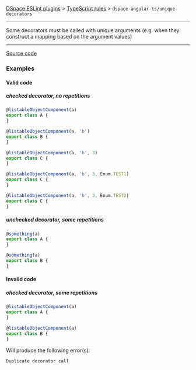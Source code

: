 [DSpace ESLint plugins](../../../../lint/README.md) > [TypeScript rules](../index.md) > `dspace-angular-ts/unique-decorators`
_______

Some decorators must be called with unique arguments (e.g. when they construct a mapping based on the argument values)

_______

[Source code](../../../../lint/src/rules/ts/unique-decorators.ts)

### Examples


#### Valid code
    
##### checked decorator, no repetitions
        
```typescript
@listableObjectComponent(a)
export class A {
}

@listableObjectComponent(a, 'b')
export class B {
}

@listableObjectComponent(a, 'b', 3)
export class C {
}

@listableObjectComponent(a, 'b', 3, Enum.TEST1)
export class C {
}

@listableObjectComponent(a, 'b', 3, Enum.TEST2)
export class C {
}
```
    
##### unchecked decorator, some repetitions
        
```typescript
@something(a)
export class A {
}

@something(a)
export class B {
}
```
    



#### Invalid code 
    
##### checked decorator, some repetitions
        
```typescript
@listableObjectComponent(a)
export class A {
}

@listableObjectComponent(a)
export class B {
}
```
Will produce the following error(s):
```
Duplicate decorator call
```
        
    

